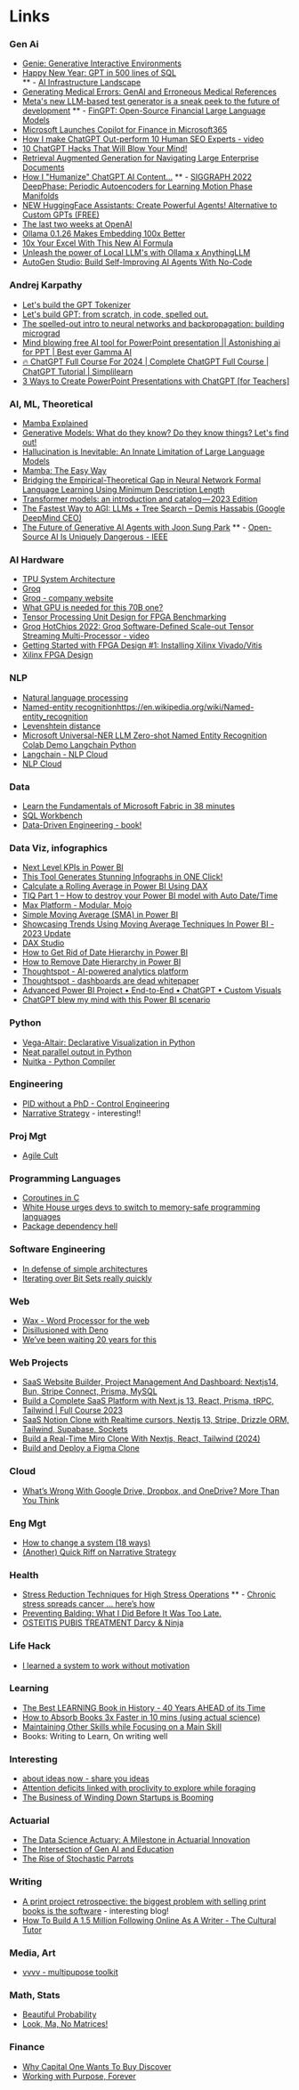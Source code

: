 # Links

### Gen Ai
- [Genie: Generative Interactive Environments](https://sites.google.com/view/genie-2024)
- [Happy New Year: GPT in 500 lines of SQL](https://explainextended.com/2023/12/31/happy-new-year-15/)  
** - [AI Infrastructure Landscape](https://ai-infra.fun/)
- [Generating Medical Errors: GenAI and Erroneous Medical References](https://hai.stanford.edu/news/generating-medical-errors-genai-and-erroneous-medical-references)
- [Meta's new LLM-based test generator is a sneak peek to the future of development](https://read.engineerscodex.com/p/metas-new-llm-based-test-generator)
** - [FinGPT: Open-Source Financial Large Language Models](https://github.com/AI4Finance-Foundation/FinGPT)
- [Microsoft Launches Copilot for Finance in Microsoft365](https://fintechmagazine.com/articles/microsoft-launches-copilot-for-finance-in-microsoft365)
- [How I make ChatGPT Out-perform 10 Human SEO Experts - video](https://www.youtube.com/watch?v=R_B3ryglQJc)
- [10 ChatGPT Hacks That Will Blow Your Mind!](https://www.youtube.com/watch?v=7ENuHeezd9U)
- [Retrieval Augmented Generation for Navigating Large Enterprise Documents](https://www.youtube.com/watch?v=KpWoxDrqrX8)
- [How I "Humanize" ChatGPT AI Content...](https://www.youtube.com/watch?v=MWCAVBXhcbU)
** - [SIGGRAPH 2022 DeepPhase: Periodic Autoencoders for Learning Motion Phase Manifolds](https://www.youtube.com/watch?v=YhH4PYEkVnY)
- [NEW HuggingFace Assistants: Create Powerful Agents! Alternative to Custom GPTs (FREE)](https://www.youtube.com/watch?v=yZnbXDQ3MSQ)
- [The last two weeks at OpenAI](https://garymarcus.substack.com/p/the-last-two-weeks-at-openai)
- [Ollama 0.1.26 Makes Embedding 100x Better](https://www.youtube.com/watch?v=Ml179HQoy9o)
- [10x Your Excel With This New AI Formula](https://www.youtube.com/watch?v=GoNfXqwB21g)
- [Unleash the power of Local LLM's with Ollama x AnythingLLM](https://www.youtube.com/watch?v=IJYC6zf86lU)
- [AutoGen Studio: Build Self-Improving AI Agents With No-Code](https://www.youtube.com/watch?v=byPbxEH5V8E)

### Andrej Karpathy
- [Let's build the GPT Tokenizer](https://www.youtube.com/watch?v=zduSFxRajkE)
- [Let's build GPT: from scratch, in code, spelled out.](https://www.youtube.com/watch?v=kCc8FmEb1nY)
- [The spelled-out intro to neural networks and backpropagation: building micrograd](https://www.youtube.com/watch?v=VMj-3S1tku0)
- [Mind blowing free AI tool for PowerPoint presentation || Astonishing ai for PPT | Best ever Gamma AI](https://www.youtube.com/watch?v=ol6xaa8jedw)
- [🔥 ChatGPT Full Course For 2024 | Complete ChatGPT Full Course | ChatGPT Tutorial | Simplilearn](https://www.youtube.com/watch?v=tjKw_yF6s5k)
- [3 Ways to Create PowerPoint Presentations with ChatGPT [for Teachers]](https://www.youtube.com/watch?v=JmVWz2PFVA0)

### AI, ML, Theoretical
- [Mamba Explained ](https://www.kolaayonrinde.com/blog/2024/02/11/mamba.html)
- [Generative Models: What do they know? Do they know things? Let's find out!](https://intrinsic-lora.github.io/)
- [Hallucination is Inevitable: An Innate Limitation of Large Language Models](https://arxiv.org/abs/2401.11817)
- [Mamba: The Easy Way](https://jackcook.com/2024/02/23/mamba.html)
- [Bridging the Empirical-Theoretical Gap in Neural Network Formal Language Learning Using Minimum Description Length](https://arxiv.org/abs/2402.10013)
- [Transformer models: an introduction and catalog — 2023 Edition](https://amatriain.net/blog/transformer-models-an-introduction-and-catalog-2d1e9039f376/)
- [The Fastest Way to AGI: LLMs + Tree Search – Demis Hassabis (Google DeepMind CEO)](https://www.youtube.com/watch?v=eqXfhejDeqA)
- [The Future of Generative AI Agents with Joon Sung Park](https://www.youtube.com/watch?v=vVb366mGtXo)
** - [Open-Source AI Is Uniquely Dangerous - IEEE](https://spectrum.ieee.org/open-source-ai-2666932122)

### AI Hardware
- [TPU System Architecture](https://cloud.google.com/tpu/docs/system-architecture-tpu-vm)
- [Groq](https://www.forbes.com/sites/moorinsights/2022/11/10/groq--reimagining-high-performance-computing/?sh=63a821085083)
- [Groq - company website](https://wow.groq.com/why-groq/)
- [What GPU is needed for this 70B one? ](https://huggingface.co/TheBloke/Llama-2-70B-Chat-GPTQ/discussions/2)
- [Tensor Processing Unit Design for FPGA Benchmarking](https://lca.ece.utexas.edu/pubs/SangramKateThesis.pdf)
- [Groq HotChips 2022: Groq Software-Defined Scale-out Tensor Streaming Multi-Processor - video](https://www.youtube.com/watch?v=xTT2GpdSRKs)
- [Getting Started with FPGA Design #1: Installing Xilinx Vivado/Vitis](https://www.youtube.com/watch?v=or3yYwGyGpA)
- [Xilinx FPGA Design](https://event.techsource-asia.com/landing-verilog-fpga-expert)

### NLP
- [Natural language processing](https://en.wikipedia.org/wiki/Natural_language_processing)
- [Named-entity recognition]()https://en.wikipedia.org/wiki/Named-entity_recognition
- [Levenshtein distance](https://en.wikipedia.org/wiki/Levenshtein_distance)
- [Microsoft Universal-NER LLM Zero-shot Named Entity Recognition Colab Demo Langchain Python](https://www.youtube.com/watch?v=0uzqKyPkMfE)
- [Langchain - NLP Cloud](https://python.langchain.com/docs/integrations/llms/nlpcloud)
- [NLP Cloud](https://nlpcloud.com/)

### Data
- [Learn the Fundamentals of Microsoft Fabric in 38 minutes ](https://www.youtube.com/watch?v=J4i5lcROJcs)
- [SQL Workbench](https://sql-workbench.com/)
- [Data-Driven Engineering - book!](file:///C:/Users/Admin/Documents/Books/Data_Driven_Science_Eng_v2.pdf)

### Data Viz, infographics
- [Next Level KPIs in Power BI](https://www.youtube.com/watch?v=ZVknC7YEMB4)
- [This Tool Generates Stunning Infographs in ONE Click!](https://www.youtube.com/watch?v=os13LO5kaJ8)
- [Calculate a Rolling Average in Power BI Using DAX](https://www.youtube.com/watch?v=zYFbr_GsahI)
- [TIQ Part 1 – How to destroy your Power BI model with Auto Date/Time](https://data-mozart.com/tiq-part-1-how-to-destroy-your-power-bi-model-with-auto-date-time/)
- [Max Platform - Modular, Mojo](https://www.modular.com/max)
- [Simple Moving Average (SMA) in Power BI ](https://www.youtube.com/watch?v=nvv4tPOY8lo)
- [Showcasing Trends Using Moving Average Techniques In Power BI - 2023 Update](https://www.youtube.com/watch?v=F9uqUcKSxi4)
- [DAX Studio](https://daxstudio.org/)
- [How to Get Rid of Date Hierarchy in Power BI](https://zebrabi.com/guide/how-to-get-rid-of-date-hierarchy-in-power-bi/)
- [How to Remove Date Hierarchy in Power BI](https://www.youtube.com/watch?v=1Nlx1LxhqXM)
- [Thoughtspot - AI-powered analytics platform](https://www.thoughtspot.com/)
- [Thoughtspot - dashboards are dead whitepaper](https://www.thoughtspot.com/sites/default/files/pdf/ThoughtSpot-Dashboards-are-Dead.pdf)
- [Advanced Power BI Project • End-to-End • ChatGPT • Custom Visuals](https://www.youtube.com/watch?v=ZSrVOyKAC4Y)
- [ChatGPT blew my mind with this Power BI scenario](https://www.youtube.com/watch?v=K6DpOJM6b7E)

### Python
- [Vega-Altair: Declarative Visualization in Python](https://altair-viz.github.io/index.html)
- [Neat parallel output in Python](https://bernsteinbear.com/blog/python-parallel-output/)
- [Nuitka - Python Compiler](https://nuitka.net/)



### Engineering
- [PID without a PhD - Control Engineering](https://news.ycombinator.com/item?id=22753307)
- [Narrative Strategy](https://tomcritchlow.com/2020/02/20/narrative-strategy/) - interesting!!

### Proj Mgt
- [Agile Cult](https://milestones.dothub.cloud/blog/agile-1/)

### Programming Languages
- [Coroutines in C](https://www.chiark.greenend.org.uk/~sgtatham/coroutines.html)
- [White House urges devs to switch to memory-safe programming languages](https://www.bleepingcomputer.com/news/security/white-house-urges-devs-to-switch-to-memory-safe-programming-languages/)
- [Package dependency hell](https://www.ramijames.com/thoughts/package-dependency-hell)

### Software Engineering
- [In defense of simple architectures](https://danluu.com/simple-architectures/)
- [Iterating over Bit Sets really quickly](https://alexharri.com/blog/bit-set-iteration)

### Web
- [Wax - Word Processor for the web](https://waxjs.net/docs/wax/)
- [Disillusioned with Deno](https://www.baldurbjarnason.com/2024/disillusioned-with-deno/)
- [We’ve been waiting 20 years for this](https://thehistoryoftheweb.com/weve-been-waiting-20-years-for-this/)


### Web Projects
- [SaaS Website Builder, Project Management And Dashboard: Nextjs14, Bun, Stripe Connect, Prisma, MySQL](https://www.youtube.com/watch?v=6omuUOZcWL0)
- [Build a Complete SaaS Platform with Next.js 13, React, Prisma, tRPC, Tailwind | Full Course 2023](https://www.youtube.com/watch?v=ucX2zXAZ1I0)
- [SaaS Notion Clone with Realtime cursors, Nextjs 13, Stripe, Drizzle ORM, Tailwind, Supabase, Sockets](https://www.youtube.com/watch?v=A3l6YYkXzzg)
- [Build a Real-Time Miro Clone With Nextjs, React, Tailwind (2024)](https://www.youtube.com/watch?v=ADJKbuayubE)
- [Build and Deploy a Figma Clone](https://www.youtube.com/watch?v=oKIThIihv60)

  
### Cloud
- [What’s Wrong With Google Drive, Dropbox, and OneDrive? More Than You Think](https://www.backblaze.com/blog/whats-wrong-with-google-drive-dropbox-and-onedrive-more-than-you-think/)

### Eng Mgt
- [How to change a system (18 ways)](https://www.enablingchange.com.au/blog/strategy-2/how-to-change-a-system/)
- [(Another) Quick Riff on Narrative Strategy](https://tomcritchlow.com/2024/02/16/narrative-strategy/)

### Health
- [Stress Reduction Techniques for High Stress Operations](https://health.mil/Military-Health-Topics/Centers-of-Excellence/Psychological-Health-Center-of-Excellence/Real-Warriors-Campaign/Articles/Stress-Reduction-Techniques-for-High-Stress-Operations)
** - [Chronic stress spreads cancer … here’s how](https://www.cshl.edu/chronic-stress-spreads-cancer-heres-how/)
- [Preventing Balding: What I Did Before It Was Too Late.](https://www.youtube.com/watch?v=i7MLUy0Yac4)
- [OSTEITIS PUBIS TREATMENT Darcy & Ninja](https://www.youtube.com/watch?v=G08W5OLckUU)

### Life Hack
- [I learned a system to work without motivation](https://www.youtube.com/watch?v=FPdkyGVbcEc)

### Learning
- [The Best LEARNING Book in History - 40 Years AHEAD of its Time](https://www.youtube.com/watch?v=IsQUT9xRYSg)
- [How to Absorb Books 3x Faster in 10 mins (using actual science)](https://www.youtube.com/watch?v=5RfMMBTLDms)  
- [Maintaining Other Skills while Focusing on a Main Skill](https://www.youtube.com/watch?v=3wkBd1WnAGo)  
- Books: Writing to Learn, On writing well


### Interesting
- [about ideas now - share you ideas](https://aboutideasnow.com/)
- [Attention deficits linked with proclivity to explore while foraging](https://royalsocietypublishing.org/doi/10.1098/rspb.2022.2584)
- [The Business of Winding Down Startups is Booming](https://slashdot.org/story/24/03/01/1821259/the-business-of-winding-down-startups-is-booming)

### Actuarial
- [The Data Science Actuary: A Milestone in Actuarial Innovation](https://www.actuaries.digital/2023/08/23/the-data-science-actuary-a-milestone-in-actuarial-innovation/)
- [The Intersection of Gen AI and Education](https://www.actuaries.digital/2023/11/24/the-intersection-of-gen-ai-and-education/)
- [The Rise of Stochastic Parrots](https://www.actuaries.digital/2023/11/21/the-rise-of-stochastic-parrots/)

### Writing
- [A print project retrospective: the biggest problem with selling print books is the software](https://www.baldurbjarnason.com/2024/the-problem-with-print-is-software/) - interesting blog!
- [How To Build A 1.5 Million Following Online As A Writer - The Cultural Tutor](https://www.youtube.com/watch?v=56EMOZTXDWU)


### Media, Art
- [vvvv - multipupose toolkit](https://vvvv.org/)

### Math, Stats
- [Beautiful Probability](https://www.readthesequences.com/Beautiful-Probability)
- [Look, Ma, No Matrices!](https://enkimute.github.io/LookMaNoMatrices/)

### Finance
- [Why Capital One Wants To Buy Discover](https://onepercentamonth.com/2024/02/26/why-capital-one-wants-to-buy-discover/)
- [Working with Purpose, Forever](https://hakaimagazine.com/news/working-with-purpose-forever/)
